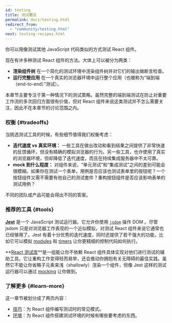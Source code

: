 ```yaml
---
id: testing
title: 测试概览
permalink: docs/testing.html
redirect_from:
  - "community/testing.html"
next: testing-recipes.html
---
```


你可以用像测试其他 JavaScript 代码类似的方式测试 React 组件。

现在有许多种测试 React 组件的方法。大体上可以被分为两类：

* **渲染组件树** 在一个简化的测试环境中渲染组件树并对它们的输出做断言检查。
* **运行完整应用** 在一个真实的浏览器环境中运行整个应用（也被称为“端到端（end-to-end）”测试）。

本章节主要专注于第一种情况下的测试策略。虽然完整的端到端测试在防止对重要工作流的多次回归方面很有价值，但对 React 组件来说这类测试并不怎么需要关注，因此不在本章节的讨论范围之内。

### 权衡 {#tradeoffs}


当挑选测试工具的时候，有些细节值得我们权衡考虑：

* **迭代速度 vs 真实环境：** 一些工具在做出改动和看到结果之间提供了非常快速的反馈循环，但没有精确的模拟浏览器的行为。另一些工具，也许使用了真实的浏览器环境，但却降低了迭代速度，而且在持续集成服务器中不太可靠。
* **mock 到什么程度：** 对组件来说，“单元测试”和“集成测试”之间的差别可能会很模糊。如果你在测试一个表单，用例是否应该也测试表单里的按钮呢？一个按钮组件又需不需要有他自己的测试套件？重构按钮组件是否应该影响表单的测试用例？

不同的团队或产品可能会得出不同的答案。

### 推荐的工具 {#tools}

**[Jest](https://facebook.github.io/jest/)** 是一个 JavaScript 测试运行器。它允许你使用 [`jsdom`](/docs/testing-environments.html#mocking-a-rendering-surface) 操作 DOM 。尽管 jsdom 只是对浏览器工作表现的一个近似模拟，对测试 React 组件来说它通常也已经够用了。Jest 有着十分优秀的迭代速度，同时还提供了若干强大的功能，比如它可以模拟 [modules](/docs/testing-environments.html#mocking-modules) 和 [timers](/docs/testing-environments.html#mocking-timers) 让你更精细的控制代码如何执行。

**[React 测试库](https://testing-library.com/react)**是一组能让你不依赖 React 组件具体实现对他们进行测试的辅助工具。它让重构工作变得轻而易举，还会推动你拥抱有关无障碍的最佳实践。虽然它不能让你省略子元素来浅（shallowly）渲染一个组件，但像 Jest 这样的测试运行器可以通过 [mocking](/docs/testing-recipes.html#mocking-modules) 让你做到。

### 了解更多 {#learn-more}

这一章节被划分成了两页内容：

- [技巧](/docs/testing-recipes.html)：为 React 组件编写测试时的常见模式。
- [环境](/docs/testing-environments.html)：为 React 组件搭建测试环境的时候有哪些要考虑的东西。
